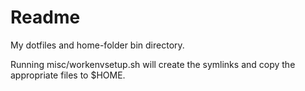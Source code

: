 # Readme

My dotfiles and home-folder bin directory.

Running misc/workenvsetup.sh will create the symlinks and copy the appropriate files to $HOME.
